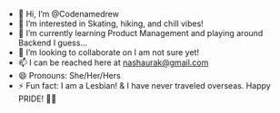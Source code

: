 - 👋 Hi, I’m @Codenamedrew
- 👀 I’m interested in Skating, hiking, and chill vibes! 
- 🌱 I’m currently learning Product Management and playing around Backend I guess...
- 💞️ I’m looking to collaborate on I am not sure yet! 
- 📫 I can be reached here at nashaurak@gmail.com 
- 😄 Pronouns: She/Her/Hers
- ⚡ Fun fact: I am a Lesbian! & I have never traveled overseas. Happy PRIDE! 🏳️‍🌈

<!---
Codenamedrew/Codenamedrew is a ✨ special ✨ repository because its `README.md` (this file) appears on your GitHub profile.
You can click the Preview link to take a look at your changes.
--->
